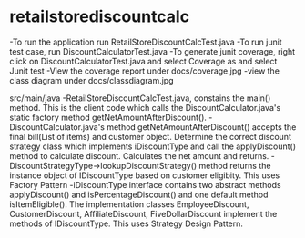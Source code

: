 # retailstorediscountcalc

-To run the application run RetailStoreDiscountCalcTest.java
-To run junit test case, run DiscountCalculatorTest.java
-To generate junit coverage, right click on DiscountCalculatorTest.java and select Coverage as and select Junit test
-View the coverage report under docs/coverage.jpg
-view the class diagram under docs/classdiagram.jpg

src/main/java
-RetailStoreDiscountCalcTest.java, constains the main() method. This is the client code which calls the DiscountCalculator.java's static factory method getNetAmountAfterDiscount().
-DiscountCalculator.java's method getNetAmountAfterDiscount() accepts the final bill(List of items) and customer object. Determine the correct discount strategy class which implements iDiscountType and call the applyDiscount() method to calculate discount. Calculates the net amount and returns.
-DiscountStrategyType->lookupDiscountStrategy() method returns the instance object of IDiscountType based on customer eligibity. This uses Factory Pattern
-iDiscountType interface contains two abstract methods applyDiscount() and isPercentageDiscount() and one default method isItemEligible(). The implementation classes EmployeeDiscount, CustomerDiscount, AffiliateDiscount, FiveDollarDiscount implement the methods of IDiscountType. This uses Strategy Design Pattern.
